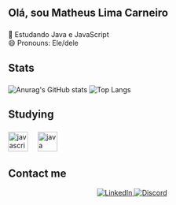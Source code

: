 <h2 align="left">Olá, sou Matheus Lima Carneiro</h2>

###

<p align="left">🌱 Estudando Java e JavaScript<br>😄 Pronouns: Ele/dele</p>

###

<h2 align="left">Stats</h2>

###
![Anurag's GitHub stats](https://github-readme-stats.vercel.app/api?username=MatheusLimaCarneiro&theme=gotham)
![Top Langs](https://github-readme-stats.vercel.app/api/top-langs/?username=MatheusLimaCarneiro&layout=compact&theme=gotham)

###

<h2 align="left">Studying</h2>

###

<div align="left">
  <img src="https://cdn.jsdelivr.net/gh/devicons/devicon/icons/javascript/javascript-original.svg" height="40" alt="javascript logo"  />
  <img width="12" />
  <img src="https://cdn.jsdelivr.net/gh/devicons/devicon/icons/java/java-original.svg" height="40" alt="java logo"  />
</div>

## Contact me

<div align="center">
  <a href="https://www.linkedin.com/in/matheus-lima-carneiro-b75579278/">
    <img src="https://img.shields.io/badge/LinkedIn-0077B5?style=for-the-badge&logo=linkedin&logoColor=white" alt="LinkedIn">
  </a>
  <a href="https://discord.com/channels/matheuslimac2/">
    <img src="https://img.shields.io/badge/Discord-7289DA?style=for-the-badge&logo=discord&logoColor=white" alt="Discord">
  </a>
</div>

